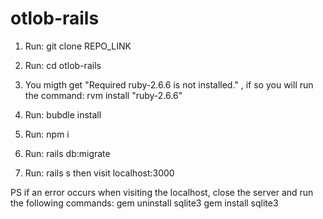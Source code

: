 # otlob-rails

1) Run:   git clone REPO_LINK

2) Run:   cd otlob-rails

3) You migth get "Required ruby-2.6.6 is not installed." , if so you will run the command:
		rvm install "ruby-2.6.6"
		
4) Run:   bubdle install

5) Run:   npm i

6) Run: rails db:migrate

7) Run:  rails s    then visit localhost:3000

PS if an error occurs when visiting the localhost, close the server and run the following commands:
	gem uninstall sqlite3
	gem install sqlite3

